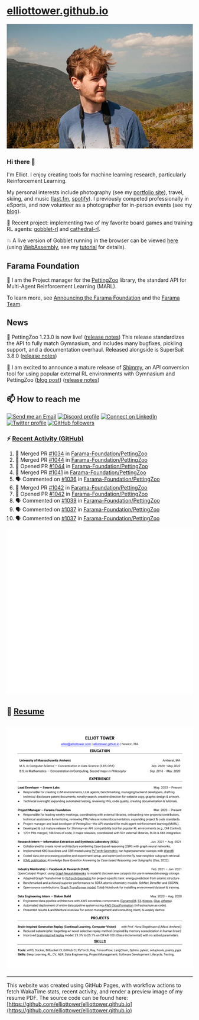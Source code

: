 # [elliottower.github.io](https://github.com/elliottower/elliottower.github.io)

[![A wild Elliot on Mt Washington](https://raw.githubusercontent.com/elliottower/elliottower.github.io/main/src/jpg/DSCF7539-600px.jpg?raw=true)](https://raw.githubusercontent.com/elliottower/elliottower.github.io/main/src/jpg/DSCF7539.jpg?raw=true)

### Hi there 👋

I'm Elliot. I enjoy creating tools for machine learning research, particularly Reinforcement Learning.

My personal interests include photography (see my [portfolio site](https://www.elliottower.com/)), travel, skiing, and music ([last.fm](https://www.last.fm/user/ajsdlfkwer), [spotify](https://open.spotify.com/user/12132818380)). I previously competed professionally in eSports, and now volunteer as a photographer for in-person events (see my [blog](https://www.elliottower.com/stories/?category=events)).

🤖 Recent project: implementing two of my favorite board games and training RL agents: [gobblet-rl](https://github.com/elliottower/gobblet-rl) and [cathedral-rl](https://github.com/elliottower/cathedral-rl). 

💥 A live version of Gobblet running in the browser can be viewed [here](https://elliottower.github.io/gobblet-rl/) (using [WebAssembly](https://webassembly.org/), see my [tutorial](https://github.com/elliottower/gobblet-rl/blob/main/tutorials/WebAssembly/web_assembly.md) for details).

## Farama Foundation

🚀 I am the Project manager for the [PettingZoo](https://github.com/Farama-Foundation/PettingZoo) library, the standard API for Multi-Agent Reinforcement Learning (MARL). 

To learn more, see [Announcing the Farama Foundation](https://farama.org/Announcing-The-Farama-Foundation) and the [Farama Team](https://farama.org/team).

## News

🎉 PettingZoo 1.23.0 is now live! ([release notes](https://github.com/Farama-Foundation/PettingZoo/releases/tag/1.23.0)) This release standardizes the API to fully match Gymnasium, and includes many bugfixes, pickling support, and a documentation overhaul. Released alongside is SuperSuit 3.8.0 ([release notes](https://github.com/Farama-Foundation/SuperSuit/releases/tag/3.8.0)) 

<!-- ![GitHub Release Date](https://img.shields.io/github/release-date/Farama-Foundation/PettingZoo) -->

🎉 I am excited to announce a mature release of [Shimmy](https://github.com/Farama-Foundation/Shimmy), an API conversion tool for using popular external RL environments with Gymnasium and PettingZoo ([blog post](https://farama.org/Announcing-Shimmy)) ([release notes](https://github.com/Farama-Foundation/Shimmy/releases/tag/v1.0.0)) 

## 📫 How to reach me

 [![Send me an Email](https://img.shields.io/badge/email-elliot%40elliottower.com-blue)](mailto:elliot@elliottower.com)
 [![Discord profile](https://img.shields.io/badge/Discord-7289DA?style=flat&logo=discord&logoColor=white)](https://discord.com/users/83091537923145728)
 [![Connect on LinkedIn](https://img.shields.io/badge/--linkedin?label=LinkedIn&logo=LinkedIn&style=social)](https://www.linkedin.com/in/elliot-tower)
 [![Twitter profile](https://img.shields.io/twitter/follow/elliottower?style=social)](https://twitter.com/ElliotTower/)
 [![GitHub followers](https://img.shields.io/github/followers/elliottower?style=social)](https://github.com/elliottower/)

### ⚡ [Recent Activity (GitHub)](https://github.com/elliottower)

<!--START_SECTION:activity-->
1. 🎉 Merged PR [#1034](https://github.com/Farama-Foundation/PettingZoo/pull/1034) in [Farama-Foundation/PettingZoo](https://github.com/Farama-Foundation/PettingZoo)
2. 🎉 Merged PR [#1044](https://github.com/Farama-Foundation/PettingZoo/pull/1044) in [Farama-Foundation/PettingZoo](https://github.com/Farama-Foundation/PettingZoo)
3. 💪 Opened PR [#1044](https://github.com/Farama-Foundation/PettingZoo/pull/1044) in [Farama-Foundation/PettingZoo](https://github.com/Farama-Foundation/PettingZoo)
4. 🎉 Merged PR [#1041](https://github.com/Farama-Foundation/PettingZoo/pull/1041) in [Farama-Foundation/PettingZoo](https://github.com/Farama-Foundation/PettingZoo)
5. 🗣 Commented on [#1036](https://github.com/Farama-Foundation/PettingZoo/pull/1036#issuecomment-1646641369) in [Farama-Foundation/PettingZoo](https://github.com/Farama-Foundation/PettingZoo)
6. 🎉 Merged PR [#1042](https://github.com/Farama-Foundation/PettingZoo/pull/1042) in [Farama-Foundation/PettingZoo](https://github.com/Farama-Foundation/PettingZoo)
7. 💪 Opened PR [#1042](https://github.com/Farama-Foundation/PettingZoo/pull/1042) in [Farama-Foundation/PettingZoo](https://github.com/Farama-Foundation/PettingZoo)
8. 🗣 Commented on [#1039](https://github.com/Farama-Foundation/PettingZoo/issues/1039#issuecomment-1646340049) in [Farama-Foundation/PettingZoo](https://github.com/Farama-Foundation/PettingZoo)
9. 🗣 Commented on [#1037](https://github.com/Farama-Foundation/PettingZoo/pull/1037#issuecomment-1646337391) in [Farama-Foundation/PettingZoo](https://github.com/Farama-Foundation/PettingZoo)
10. 🗣 Commented on [#1037](https://github.com/Farama-Foundation/PettingZoo/pull/1037#issuecomment-1646336989) in [Farama-Foundation/PettingZoo](https://github.com/Farama-Foundation/PettingZoo)
<!--END_SECTION:activity-->


<picture>
  <a href="https://metrics.lecoq.io/insights?user=elliottower">
   <img src="/github-metrics.svg" alt="Metrics">
  </a>
</picture>

## 📄 [Resume](https://elliottower.github.io/src/pdf/resume.pdf)

<!-- PDF-TO-MARKDOWN:START -->
![Page 1](src/png/page1.png "Page 1")
---
<!-- PDF-TO-MARKDOWN:END -->

----

This website was created using GitHub Pages, with workflow actions to fetch WakaTime stats, recent activity, and render a preview image of my resume PDF. The source code can be found here: [https://github.com/elliottower/elliottower.github.io](https://github.com/elliottower/elliottower.github.io)
